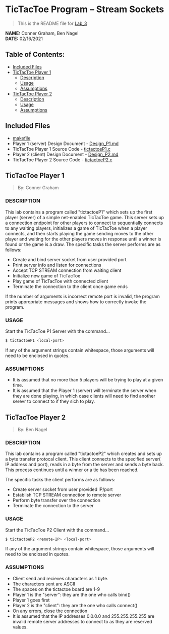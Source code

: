 # TicTacToe Program – Stream Sockets
> This is the README file for [Lab_3](https://osu.instructure.com/courses/97443/files/27903217/download?download_frd=1)

**NAME:** Conner Graham, Ben Nagel  
**DATE:** 02/16/2021

## Table of Contents:
- [Included Files](#included-files)
- [TicTacToe Player 1](#tictactoe-player-1)
  - [Description](#description-p1)
  - [Usage](#usage-p1)
  - [Assumptions](#assumptions-p1)
- [TicTacToe Player 2](#tictactoe-player-2)
  - [Description](#description-p2)
  - [Usage](#usage-p2)
  - [Assumptions](#assumptions-p2)

## Included Files
- [makefile](https://github.com/CSE-5462-Spring-2021/assignment3-conner-n-ben/blob/master/makefile)
- Player 1 (server) Design Document - [Design_P1.md](https://github.com/CSE-5462-Spring-2021/assignment3-conner-n-ben/blob/master/Design_P1.md)
- TicTacToe Player 1 Source Code - [tictactoeP1.c](https://github.com/CSE-5462-Spring-2021/assignment3-conner-n-ben/blob/master/tictactoeP1.c)
- Player 2 (client) Design Document - [Design_P2.md](https://github.com/CSE-5462-Spring-2021/assignment3-conner-n-ben/blob/master/Design_P2.md)
- TicTacToe Player 2 Source Code - [tictactoeP2.c](https://github.com/CSE-5462-Spring-2021/assignment3-conner-n-ben/blob/master/tictactoeP2.c)
## TicTacToe Player 1
> By: Conner Graham

### DESCRIPTION <a name="description-p1"></a>
This lab contains a program called "tictactoeP1" which sets up
the first player (server) of a simple net-enabled TicTacToe game.
This server sets up a connection endpoint for other players to
connect to sequentially connects to any waiting players,
initializes a game of TicTacToe when a player connects, and then
starts playing the game sending moves to the other player and
waiting for the other players moves in response until a winner is
found or the game is a draw. The specific tasks the server
performs are as follows:
- Create and bind server socket from user provided port
- Print server info and listen for connections
- Accept TCP STREAM connection from waiting client
- Initialize new game of TicTacToe
- Play game of TicTacToe with connected client
- Terminate the connection to the client once game ends

If the number of arguments is incorrect remote port is
invalid, the program prints appropriate messages and
shows how to correctly invoke the program. 

### USAGE <a name="usage-p1"></a>
Start the TicTacToe P1 Server with the command...
```sh
$ tictactoeP1 <local-port>
```

If any of the argument strings contain whitespace, those
arguments will need to be enclosed in quotes.

### ASSUMPTIONS <a name="assumptions-p1"></a>
- It is assumed that no more than 5 players will be trying to play
  at a given time.
- It is assumed that the Player 1 (server) will terminate the server
  when they are done playing, in which case clients will need to
  find another serevr to connect to if they sich to play.

## TicTacToe Player 2
> By: Ben Nagel

### DESCRIPTION <a name="description-p2"></a>
This lab contains a program called "tictactoeP2" which creates and sets up a byte transfer protocal client. This client connects to the specified server( IP address and port), reads in a byte from the server and sends a byte back. This process continues until a winner or a tie has been reached.

The specific tasks the client performs are as
follows:
- Create server socket from user provided IP/port
- Establish TCP STREAM connection to remote server
- Perform byte transfer over the connection
- Terminate the connection to the server

### USAGE <a name="usage-p2"></a>
Start the TicTacToe P2 Client with the command...
```sh
$ tictactoeP2 <remote-IP> <local-port>
```

If any of the argument strings contain whitespace, those
arguments will need to be enclosed in quotes.

### ASSUMPTIONS <a name="assumptions-p2"></a>
- Client send and recieves characters as 1 byte.
- The characters sent are ASCII 
- The spaces on the tictactoe board are 1-9
- Player 1 is the "server": they are the one who calls bind()   
- Player 1 goes first
- Player 2 is the "client": they are the one who calls connect() 
- On any errors, close the connection 
- It is assumed that the IP addresses 0.0.0.0 and 255.255.255.255 are invalid remote server addresses to connect to as they are reserved values.
